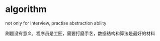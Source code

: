 # algorithm
not only for interview, practise abstraction ability

刷题没有意义，程序员是工匠，需要打磨手艺，数据结构和算法是最好的材料
